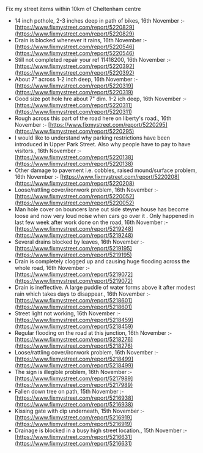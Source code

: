 Fix my street items within 10km of Cheltenham centre

<!-- fix_marker starts -->

- 14 inch pothole, 2-3 inches deep in path of bikes, 16th November :- [https://www.fixmystreet.com/report/5220829](https://www.fixmystreet.com/report/5220829)
- Drain is blocked whenever it rains, 16th November :- [https://www.fixmystreet.com/report/5220546](https://www.fixmystreet.com/report/5220546)
- Still not completed repair your ref 11418200, 16th November :- [https://www.fixmystreet.com/report/5220392](https://www.fixmystreet.com/report/5220392)
- About 7" across 1-2 inch deep, 16th November :- [https://www.fixmystreet.com/report/5220319](https://www.fixmystreet.com/report/5220319)
- Good size pot hole hre about 7" dim. 1-2 ich deep, 16th November :- [https://www.fixmystreet.com/report/5220311](https://www.fixmystreet.com/report/5220311)
- Rough across this part of the road here on liberty's road., 16th November :- [https://www.fixmystreet.com/report/5220295](https://www.fixmystreet.com/report/5220295)
- I would like to understand why parking restrictions have been introduced in Upper Park Street. Also why people have to pay to have visitors., 16th November :- [https://www.fixmystreet.com/report/5220138](https://www.fixmystreet.com/report/5220138)
- Other damage to pavement i.e. cobbles, raised mound/surface problem, 16th November :- [https://www.fixmystreet.com/report/5220208](https://www.fixmystreet.com/report/5220208)
- Loose/rattling cover/ironwork problem, 16th November :- [https://www.fixmystreet.com/report/5220052](https://www.fixmystreet.com/report/5220052)
- Man hole cover on bouncers lane out side steyne house has become loose and now very loud noise when cars go over it . Only happened in last few week after work done on the road, 16th November :- [https://www.fixmystreet.com/report/5219248](https://www.fixmystreet.com/report/5219248)
- Several drains blocked by leaves, 16th November :- [https://www.fixmystreet.com/report/5219195](https://www.fixmystreet.com/report/5219195)
- Drain is completely clogged up and causing huge flooding across the whole road, 16th November :- [https://www.fixmystreet.com/report/5219072](https://www.fixmystreet.com/report/5219072)
- Drain is ineffective. A large puddle of water forms above it after modest rain which takes days to disappear., 16th November :- [https://www.fixmystreet.com/report/5218601](https://www.fixmystreet.com/report/5218601)
- Street light not working, 16th November :- [https://www.fixmystreet.com/report/5218459](https://www.fixmystreet.com/report/5218459)
- Regular flooding on the road at this junction, 16th November :- [https://www.fixmystreet.com/report/5218276](https://www.fixmystreet.com/report/5218276)
- Loose/rattling cover/ironwork problem, 16th November :- [https://www.fixmystreet.com/report/5218499](https://www.fixmystreet.com/report/5218499)
- The sign is illegible problem, 16th November :- [https://www.fixmystreet.com/report/5217989](https://www.fixmystreet.com/report/5217989)
- Fallen down tree on path, 15th November :- [https://www.fixmystreet.com/report/5216938](https://www.fixmystreet.com/report/5216938)
- Kissing gate with dip underneath, 15th November :- [https://www.fixmystreet.com/report/5216919](https://www.fixmystreet.com/report/5216919)
- Drainage is blocked in a busy high street location., 15th November :- [https://www.fixmystreet.com/report/5216631](https://www.fixmystreet.com/report/5216631)

<!-- fix_marker ends -->